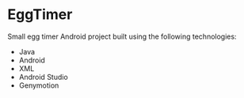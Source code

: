 # EggTimer

Small egg timer Android project built using the following technologies:

- Java
- Android
- XML
- Android Studio
- Genymotion

